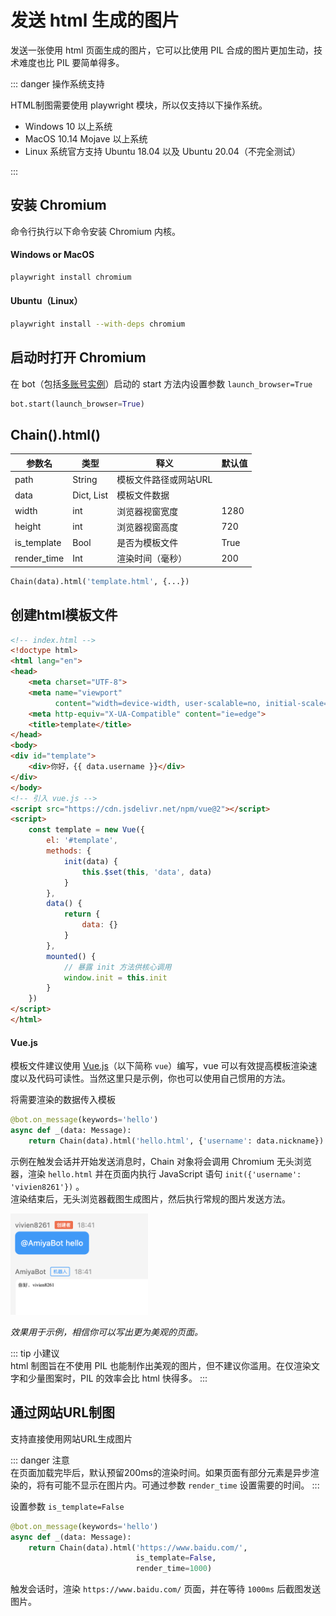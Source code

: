 # 发送 html 生成的图片

发送一张使用 html 页面生成的图片，它可以比使用 PIL 合成的图片更加生动，技术难度也比 PIL 要简单得多。

::: danger 操作系统支持<br>

HTML制图需要使用 playwright 模块，所以仅支持以下操作系统。

- Windows 10 以上系统
- MacOS 10.14 Mojave 以上系统
- Linux 系统官方支持 Ubuntu 18.04 以及 Ubuntu 20.04（不完全测试）

:::

## 安装 Chromium

命令行执行以下命令安装 Chromium 内核。

#### Windows or MacOS

```bash
playwright install chromium
```

#### Ubuntu（Linux）

```bash
playwright install --with-deps chromium
```

## 启动时打开 Chromium

在 bot（包括[多账号实例](/develop/basic/multipleAccounts.html#创建一个多账号实例)）启动的 start
方法内设置参数 `launch_browser=True`

```python
bot.start(launch_browser=True)
```

## Chain().html()

| 参数名         | 类型         | 释义           | 默认值  |
|-------------|------------|--------------|------|
| path        | String     | 模板文件路径或网站URL |      |
| data        | Dict, List | 模板文件数据       |      |
| width       | int        | 浏览器视窗宽度      | 1280 |
| height      | int        | 浏览器视窗高度      | 720  |
| is_template | Bool       | 是否为模板文件      | True |
| render_time | Int        | 渲染时间（毫秒）     | 200  |

```python
Chain(data).html('template.html', {...})
```

## **创建html模板文件**

```html
<!-- index.html -->
<!doctype html>
<html lang="en">
<head>
    <meta charset="UTF-8">
    <meta name="viewport"
          content="width=device-width, user-scalable=no, initial-scale=1.0, maximum-scale=1.0, minimum-scale=1.0">
    <meta http-equiv="X-UA-Compatible" content="ie=edge">
    <title>template</title>
</head>
<body>
<div id="template">
    <div>你好，{{ data.username }}</div>
</div>
</body>
<!-- 引入 vue.js -->
<script src="https://cdn.jsdelivr.net/npm/vue@2"></script>
<script>
    const template = new Vue({
        el: '#template',
        methods: {
            init(data) {
                this.$set(this, 'data', data)
            }
        },
        data() {
            return {
                data: {}
            }
        },
        mounted() {
            // 暴露 init 方法供核心调用
            window.init = this.init
        }
    })
</script>
</html>
```

#### **Vue.js**

模板文件建议使用 [Vue.js](https://cn.vuejs.org/)（以下简称 `vue`）编写，vue 可以有效提高模板渲染速度以及代码可读性。当然这里只是示例，你也可以使用自己惯用的方法。

将需要渲染的数据传入模板

```python
@bot.on_message(keywords='hello')
async def _(data: Message):
    return Chain(data).html('hello.html', {'username': data.nickname})
```

示例在触发会话并开始发送消息时，Chain 对象将会调用 Chromium 无头浏览器，渲染 `hello.html` 并在页面内执行 JavaScript
语句 `init({'username': 'vivien8261'})`
。<br>
渲染结束后，无头浏览器截图生成图片，然后执行常规的图片发送方法。

<img style="width: 220px" src="../../../assets/examples/hello7.png" alt="image">

_效果用于示例，相信你可以写出更为美观的页面。_

::: tip 小建议 <br>
html 制图旨在不使用 PIL 也能制作出美观的图片，但不建议你滥用。在仅渲染文字和少量图案时，PIL 的效率会比 html 快得多。
:::

## **通过网站URL制图**

支持直接使用网站URL生成图片

::: danger 注意 <br>
在页面加载完毕后，默认预留200ms的渲染时间。如果页面有部分元素是异步渲染的，将有可能不显示在图片内。可通过参数 `render_time`
设置需要的时间。
:::

设置参数 `is_template=False`

```python
@bot.on_message(keywords='hello')
async def _(data: Message):
    return Chain(data).html('https://www.baidu.com/',
                            is_template=False,
                            render_time=1000)
```

触发会话时，渲染 `https://www.baidu.com/` 页面，并在等待 `1000ms` 后截图发送图片。
